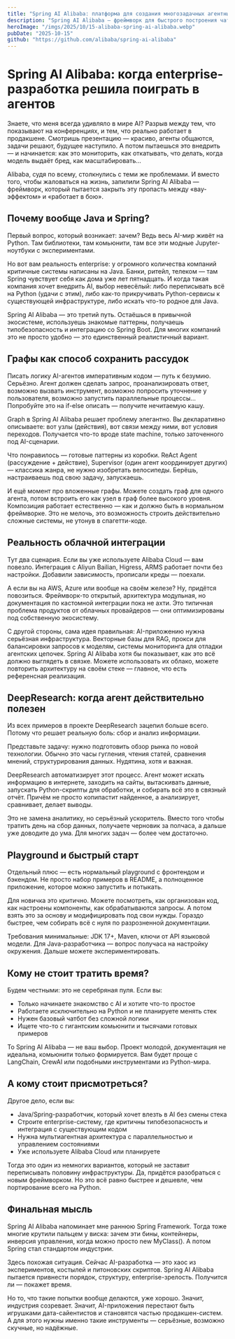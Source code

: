 ```yaml
---
title: "Spring AI Alibaba: платформа для создания многозадачных агентных AI-приложений"
description: "Spring AI Alibaba — фреймворк для быстрого построения чат-ботов, рабочих процессов и многокомпонентных AI-систем с инструментами визуального проектирования."
heroImage: "/imgs/2025/10/15-alibaba-spring-ai-alibaba.webp"
pubDate: "2025-10-15"
github: "https://github.com/alibaba/spring-ai-alibaba"
---
```


<!-- [13.52, 89] > [3.36, 79] > [0, 69] -->

# Spring AI Alibaba: когда enterprise-разработка решила поиграть в агентов

Знаете, что меня всегда удивляло в мире AI? Разрыв между тем, что показывают на конференциях, и тем, что реально работает в продакшене. Смотришь презентацию — красиво, агенты общаются, задачи решают, будущее наступило. А потом пытаешься это внедрить — и начинается: как это мониторить, как откатывать, что делать, когда модель выдаёт бред, как масштабировать...

Alibaba, судя по всему, столкнулись с теми же проблемами. И вместо того, чтобы жаловаться на жизнь, запилили Spring AI Alibaba — фреймворк, который пытается закрыть эту пропасть между «вау-эффектом» и «работает в бою».

## Почему вообще Java и Spring?

Первый вопрос, который возникает: зачем? Ведь весь AI-мир живёт на Python. Там библиотеки, там комьюнити, там все эти модные Jupyter-ноутбуки с экспериментами.

Но вот вам реальность enterprise: у огромного количества компаний критичные системы написаны на Java. Банки, ритейл, телеком — там Spring чувствует себя как дома уже лет пятнадцать. И когда такая компания хочет внедрить AI, выбор невесёлый: либо переписывать всё на Python (удачи с этим), либо как-то прикручивать Python-сервисы к существующей инфраструктуре, либо искать что-то родное для Java.

Spring AI Alibaba — это третий путь. Остаёшься в привычной экосистеме, используешь знакомые паттерны, получаешь типобезопасность и интеграцию со Spring Boot. Для многих компаний это не просто удобно — это единственный реалистичный вариант.

## Графы как способ сохранить рассудок

Писать логику AI-агентов императивным кодом — путь к безумию. Серьёзно. Агент должен сделать запрос, проанализировать ответ, возможно вызвать инструмент, возможно попросить уточнение у пользователя, возможно запустить параллельные процессы... Попробуйте это на if-else описать — получите нечитаемую кашу.

Graph в Spring AI Alibaba решает проблему элегантно. Вы декларативно описываете: вот узлы (действия), вот связи между ними, вот условия переходов. Получается что-то вроде state machine, только заточенного под AI-сценарии.

Что понравилось — готовые паттерны из коробки. ReAct Agent (рассуждение + действие), Supervisor (один агент координирует других) — классика жанра, не нужно изобретать велосипеды. Берёшь, настраиваешь под свою задачу, запускаешь.

И ещё момент про вложенные графы. Можете создать граф для одного агента, потом встроить его как узел в граф более высокого уровня. Композиция работает естественно — как и должно быть в нормальном фреймворке. Это не мелочь, это возможность строить действительно сложные системы, не утонув в спагетти-коде.

## Реальность облачной интеграции

Тут два сценария. Если вы уже используете Alibaba Cloud — вам повезло. Интеграция с Aliyun Bailian, Higress, ARMS работает почти без настройки. Добавили зависимость, прописали креды — поехали.

А если вы на AWS, Azure или вообще на своём железе? Ну, придётся повозиться. Фреймворк-то открытый, архитектура модульная, но документация по кастомной интеграции пока не ахти. Это типичная проблема продуктов от облачных провайдеров — они оптимизированы под собственную экосистему.

С другой стороны, сама идея правильная: AI-приложению нужна серьёзная инфраструктура. Векторные базы для RAG, прокси для балансировки запросов к моделям, системы мониторинга для отладки агентских цепочек. Spring AI Alibaba хотя бы показывает, как это всё должно выглядеть в связке. Можете использовать их облако, можете повторить архитектуру на своём стеке — главное, что есть референсная реализация.

## DeepResearch: когда агент действительно полезен

Из всех примеров в проекте DeepResearch зацепил больше всего. Потому что решает реальную боль: сбор и анализ информации.

Представьте задачу: нужно подготовить обзор рынка по новой технологии. Обычно это часы гугления, чтения статей, сравнения мнений, структурирования данных. Нудятина, хотя и важная.

DeepResearch автоматизирует этот процесс. Агент может искать информацию в интернете, заходить на сайты, вытаскивать данные, запускать Python-скрипты для обработки, и собирать всё это в связный отчёт. Причём не просто копипастит найденное, а анализирует, сравнивает, делает выводы.

Это не замена аналитику, но серьёзный ускоритель. Вместо того чтобы тратить день на сбор данных, получаете черновик за полчаса, а дальше уже доводите до ума. Для многих задач — более чем достаточно.

## Playground и быстрый старт

Отдельный плюс — есть нормальный playground с фронтендом и бэкендом. Не просто набор примеров в README, а полноценное приложение, которое можно запустить и потыкать.

Для новичка это критично. Можете посмотреть, как организован код, как настроены компоненты, как обрабатываются запросы. А потом взять это за основу и модифицировать под свои нужды. Гораздо быстрее, чем собирать всё с нуля по разрозненной документации.

Требования минимальные: JDK 17+, Maven, ключи от API языковой модели. Для Java-разработчика — вопрос получаса на настройку окружения. Дальше можете экспериментировать.

## Кому не стоит тратить время?

Будем честными: это не серебряная пуля. Если вы:
- Только начинаете знакомство с AI и хотите что-то простое
- Работаете исключительно на Python и не планируете менять стек
- Нужен базовый чатбот без сложной логики
- Ищете что-то с гигантским комьюнити и тысячами готовых примеров

То Spring AI Alibaba — не ваш выбор. Проект молодой, документация не идеальна, комьюнити только формируется. Вам будет проще с LangChain, CrewAI или подобными инструментами из Python-мира.

## А кому стоит присмотреться?

Другое дело, если вы:
- Java/Spring-разработчик, который хочет влезть в AI без смены стека
- Строите enterprise-систему, где критичны типобезопасность и интеграция с существующим кодом
- Нужна мультиагентная архитектура с параллельностью и управлением состояниями
- Уже используете Alibaba Cloud или планируете

Тогда это один из немногих вариантов, который не заставит переписывать половину инфраструктуры. Да, придётся разобраться с новым фреймворком. Но это всё равно быстрее и дешевле, чем портирование всего на Python.

## Финальная мысль

Spring AI Alibaba напоминает мне раннюю Spring Framework. Тогда тоже многие крутили пальцем у виска: зачем эти бины, контейнеры, инверсия управления, когда можно просто new MyClass(). А потом Spring стал стандартом индустрии.

Здесь похожая ситуация. Сейчас AI-разработка — это хаос из экспериментов, костылей и питоновских скриптов. Spring AI Alibaba пытается привнести порядок, структуру, enterprise-зрелость. Получится ли — покажет время.

Но то, что такие попытки вообще делаются, уже хорошо. Значит, индустрия созревает. Значит, AI-приложения перестают быть игрушками дата-сайентистов и становятся частью продакшен-систем. А для этого нужны именно такие инструменты — серьёзные, возможно скучные, но надёжные.
